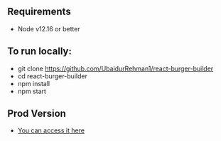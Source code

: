 ## Requirements 
- Node v12.16 or better

## To run locally:
- git clone https://github.com/UbaidurRehman1/react-burger-builder
- cd react-burger-builder
- npm install
- npm start

## Prod Version
- [You can access it here](https://spring-boot-oauth-27802.web.app/)

